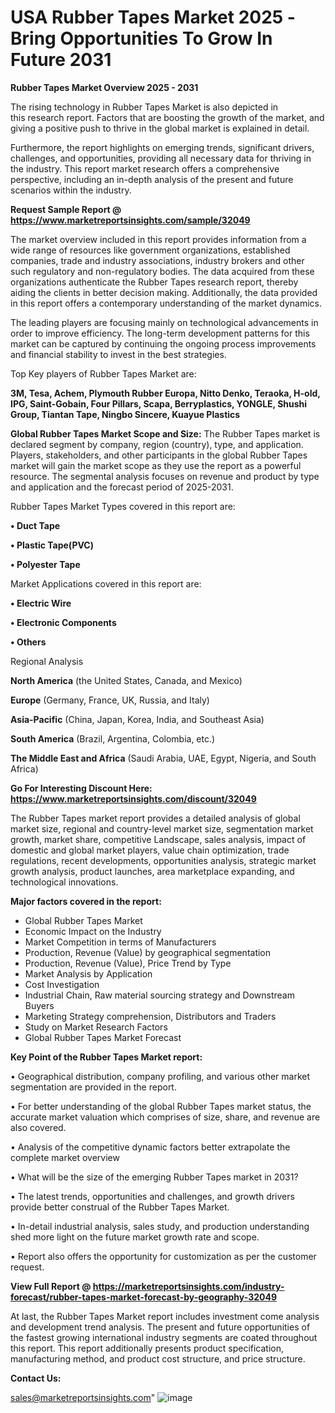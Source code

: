  # USA Rubber Tapes Market 2025 -Bring Opportunities To Grow In Future 2031

<Strong> Rubber Tapes Market Overview 2025 - 2031</strong>

The rising technology in Rubber Tapes Market is also depicted in this research report. Factors that are boosting the growth of the market, and giving a positive push to thrive in the global market is explained in detail.

Furthermore, the report highlights on emerging trends, significant drivers, challenges, and opportunities, providing all necessary data for thriving in the industry. This report market research offers a comprehensive perspective, including an in-depth analysis of the present and future scenarios within the industry.

<strong>Request Sample Report @ <a href=https://www.marketreportsinsights.com/sample/32049>https://www.marketreportsinsights.com/sample/32049</a></strong>

The market overview included in this report provides information from a wide range of resources like government organizations, established companies, trade and industry associations, industry brokers and other such regulatory and non-regulatory bodies. The data acquired from these organizations authenticate the Rubber Tapes research report, thereby aiding the clients in better decision making. Additionally, the data provided in this report offers a contemporary understanding of the market dynamics.

The leading players are focusing mainly on technological advancements in order to improve efficiency. The long-term development patterns for this market can be captured by continuing the ongoing process improvements and financial stability to invest in the best strategies.

Top Key players of Rubber Tapes Market are:

<strong>3M, Tesa, Achem, Plymouth Rubber Europa, Nitto Denko, Teraoka, H-old, IPG, Saint-Gobain, Four Pillars, Scapa, Berryplastics, YONGLE, Shushi Group, Tiantan Tape, Ningbo Sincere, Kuayue Plastics</strong>

<strong><b>Global Rubber Tapes Market Scope and Size:</b></strong>
The Rubber Tapes market is declared segment by company, region (country), type, and application. Players, stakeholders, and other participants in the global Rubber Tapes market will gain the market scope as they use the report as a powerful resource. The segmental analysis focuses on revenue and product by type and application and the forecast period of 2025-2031.

Rubber Tapes Market Types covered in this report are:

<strong>• Duct Tape

• Plastic Tape(PVC)

• Polyester Tape</strong>

Market Applications covered in this report are:

<strong>• Electric Wire

• Electronic Components

• Others</strong> 

Regional Analysis

<strong>North America</strong> (the United States, Canada, and Mexico)

<strong>Europe</strong> (Germany, France, UK, Russia, and Italy)

<strong>Asia-Pacific</strong> (China, Japan, Korea, India, and Southeast Asia)

<strong>South America</strong> (Brazil, Argentina, Colombia, etc.)

<strong>The Middle East and Africa</strong> (Saudi Arabia, UAE, Egypt, Nigeria, and South Africa)

<strong>Go For Interesting Discount Here: <a href=https://www.marketreportsinsights.com/discount/32049>https://www.marketreportsinsights.com/discount/32049</a></strong>

The Rubber Tapes market report provides a detailed analysis of global market size, regional and country-level market size, segmentation market growth, market share, competitive Landscape, sales analysis, impact of domestic and global market players, value chain optimization, trade regulations, recent developments, opportunities analysis, strategic market growth analysis, product launches, area marketplace expanding, and technological innovations.

<strong><b>Major factors covered in the report:</b></strong>
<ul>
  <li>Global Rubber Tapes Market </li>
  <li>Economic Impact on the Industry</li>
  <li>Market Competition in terms of Manufacturers</li>
  <li>Production, Revenue (Value) by geographical segmentation</li>
  <li>Production, Revenue (Value), Price Trend by Type</li>
  <li>Market Analysis by Application</li>
  <li>Cost Investigation</li>
  <li>Industrial Chain, Raw material sourcing strategy and Downstream Buyers</li>
  <li>Marketing Strategy comprehension, Distributors and Traders</li>
  <li>Study on Market Research Factors</li>
  <li>Global Rubber Tapes Market Forecast</li>
</ul>

<strong><b>Key Point of the Rubber Tapes Market report:</b></strong>

• Geographical distribution, company profiling, and various other market segmentation are provided in the report.

• For better understanding of the global Rubber Tapes market status, the accurate market valuation which comprises of size, share, and revenue are also covered.

• Analysis of the competitive dynamic factors better extrapolate the complete market overview

• What will be the size of the emerging Rubber Tapes market in 2031?

• The latest trends, opportunities and challenges, and growth drivers provide better construal of the Rubber Tapes Market.

• In-detail industrial analysis, sales study, and production understanding shed more light on the future market growth rate and scope.

• Report also offers the opportunity for customization as per the customer request.

<strong><b>View Full Report @ <a href=https://marketreportsinsights.com/industry-forecast/rubber-tapes-market-forecast-by-geography-32049>https://marketreportsinsights.com/industry-forecast/rubber-tapes-market-forecast-by-geography-32049</a></b></strong>


At last, the Rubber Tapes Market report includes investment come analysis and development trend analysis. The present and future opportunities of the fastest growing international industry segments are coated throughout this report. This report additionally presents product specification, manufacturing method, and product cost structure, and price structure.

<strong>Contact Us:</strong>

sales@marketreportsinsights.com"
![image](https://github.com/user-attachments/assets/f43af947-d52d-4e51-aa88-3acb2bc02eeb)
